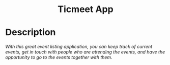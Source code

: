 <h1 align="center">
     Ticmeet App
</h1>

# Description
###### With this great event listing application, you can keep track of current events, get in touch with people who are attending the events, and have the opportunity to go to the events together with them.
